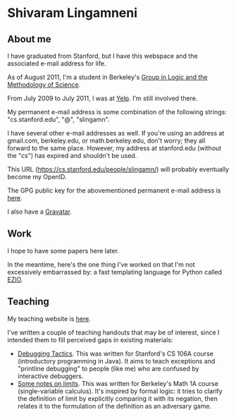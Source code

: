 Shivaram Lingamneni
===================

About me
--------

I have graduated from Stanford, but I have this webspace and the associated e-mail address for life.

As of August 2011, I'm a student in Berkeley's [Group in Logic and the Methodology of Science](http://logic.berkeley.edu).

From July 2009 to July 2011, I was at [Yelp](http://www.yelp.com). I'm still involved there.

My permanent e-mail address is some combination of the following strings: "cs.stanford.edu", "@", "slingamn".

I have several other e-mail addresses as well. If you're using an address at gmail.com, berkeley.edu, or math.berkeley.edu, don't worry; they all forward to the same place. However, my address at stanford.edu (without the "cs") has expired and shouldn't be used.

This URL (<https://cs.stanford.edu/people/slingamn/>) will probably eventually become my OpenID.

The GPG public key for the abovementioned permanent e-mail address is [here](https://cs.stanford.edu/people/slingamn/publickey.txt).

I also have a [Gravatar](http://gravatar.com/slingamn).

Work
----

I hope to have some papers here later.

In the meantime, here's the one thing I've worked on that I'm not excessively embarrassed by: a fast templating language for Python called [EZIO](http://github.com/Yelp/ezio/).

Teaching
--------

My teaching website is [here](http://math.berkeley.edu/~slingamn/).

I've written a couple of teaching handouts that may be of interest, since I intended them to fill perceived gaps in existing materials:

* [Debugging Tactics](36-debugging-tactics.pdf). This was written for Stanford's CS 106A course (introductory programming in Java). It aims to teach exceptions and &quot;printline debugging&quot; to people (like me) who are confused by interactive debuggers.
* [Some notes on limits](limits.pdf). This was written for Berkeley's Math 1A course (single-variable calculus). It's inspired by formal logic: it tries to clarify the definition of limit by explicitly comparing it with its negation, then relates it to the formulation of the definition as an adversary game.
